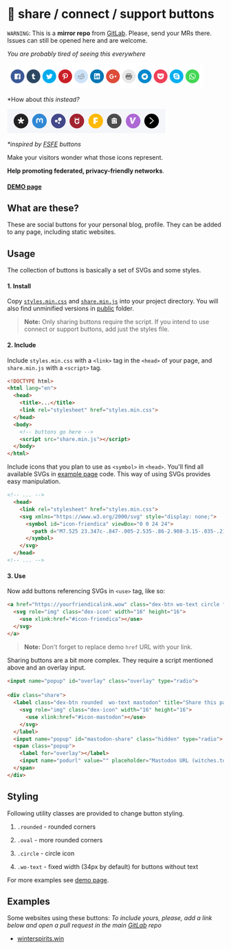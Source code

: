 
# :penguin: share / connect / support buttons

`WARNING`: This is a __mirror repo__ from [GitLab](https://gitlab.com/dexverse/share-connect-support). Please, send your MRs there. Issues can still be opened here and are welcome.

*You are probably tired of seeing this everywhere*

![preview screen](uncool.png?raw=true)

*How about *this instead?*

![preview screen](cool.png?raw=true)

_*inspired by [FSFE](https://fsfe.org/contribute/contribute.en.html) buttons_

Make your visitors wonder what those icons represent.

__Help promoting federated, privacy-friendly networks__.

#### [DEMO page](https://dexverse.gitlab.io/share-connect-support)

## What are these?

These are social buttons for your personal blog, profile. They can be added to any page, including static websites.

## Usage
The collection of buttons is basically a set of SVGs and some styles.

#### 1. Install

Copy [`styles.min.css`](/public/styles.min.css) and [`share.min.js`](/public/share.min.js) into your project directory. You will also find unminified versions in [public](/public) folder.

> **Note:** Only sharing buttons require the script. If you intend to use connect or support buttons, add just the styles file.

#### 2. Include

Include `styles.min.css` with a `<link>` tag in the `<head>` of your page, and `share.min.js` with a `<script>` tag.

```html
<!DOCTYPE html>
<html lang="en">
  <head>
    <title>...</title>
    <link rel="stylesheet" href="styles.min.css">
  </head>
  <body>
    <!-- buttons go here -->
    <script src="share.min.js"></script>
  </body>
</html>
```

Include icons that you plan to use as `<symbol>` in `<head>`. You'll find all available SVGs in [example page](/public/index.html) code. This way of using SVGs provides easy manipulation.

```html
<!-- ... -->
  <head>
    <link rel="stylesheet" href="styles.min.css">
    <svg xmlns="https://www.w3.org/2000/svg" style="display: none;">
      <symbol id="icon-friendica" viewBox="0 0 24 24">
        <path d="M7.525 23.347c-.847-.005-2.535-.86-2.908-3.15-.035-.216 0-15.89 0-15.89S5.2 1.086 8.01.65h11.433v6.37h-7.267v5.087h7.267v4.796h-7.267v6.445s-4.65-.002-4.65 0z"/>
      </symbol>
    </svg>
  </head>
<!-- ... -->
```

#### 3. Use

Now add buttons referencing SVGs in `<use>` tag, like so:

```html
<a href="https://yourfriendicalink.wow" class="dex-btn wo-text circle friendica" title="Connect on Friendica" target="_blank" rel="external noopener">
  <svg role="img" class="dex-icon" width="16" height="16">
    <use xlink:href="#icon-friendica"></use>
  </svg>
</a>
```
> **Note:** Don't forget to replace demo `href` URL with your link.

Sharing buttons are a bit more complex. They require a script mentioned above and an overlay input.

```html
<input name="popup" id="overlay" class="overlay" type="radio">

<div class="share">
  <label class="dex-btn rounded  wo-text mastodon" title="Share this page on Mastodon" for="mastodon-share">
    <svg role="img" class="dex-icon" width="16" height="16">
      <use xlink:href="#icon-mastodon"></use>
    </svg>
  </label>
  <input name="popup" id="mastodon-share" class="hidden" type="radio">
  <span class="popup">
    <label for="overlay"></label>
    <input name="podurl" value="" placeholder="Mastodon URL (witches.town)" type="text"><button class="share-btn" type="submit"  value="mastodon">OK</button>
  </span>
</div>
```

## Styling

Following utility classes are provided to change button styling.

1. `.rounded` - rounded corners

2. `.oval` - more rounded corners

3. `.circle` - circle icon

4. `.wo-text` - fixed width (34px by default) for buttons without text

For more examples see [demo page](/public/index.html).

## Examples
Some websites using these buttons:
*To include yours, please, add a link below and open a pull request in the main [GitLab](https://gitlab.com/dexverse/share-connect-support) repo*

- [winterspirits.win](https://winterspirits.win)
